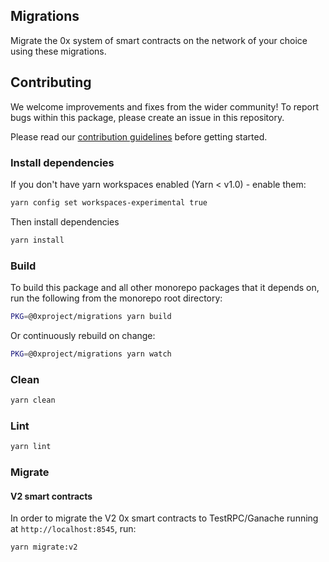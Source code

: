 ## Migrations

Migrate the 0x system of smart contracts on the network of your choice using these migrations.

## Contributing

We welcome improvements and fixes from the wider community! To report bugs within this package, please create an issue in this repository.

Please read our [contribution guidelines](../../CONTRIBUTING.md) before getting started.

### Install dependencies

If you don't have yarn workspaces enabled (Yarn < v1.0) - enable them:

```bash
yarn config set workspaces-experimental true
```

Then install dependencies

```bash
yarn install
```

### Build

To build this package and all other monorepo packages that it depends on, run the following from the monorepo root directory:

```bash
PKG=@0xproject/migrations yarn build
```

Or continuously rebuild on change:

```bash
PKG=@0xproject/migrations yarn watch
```

### Clean

```bash
yarn clean
```

### Lint

```bash
yarn lint
```

### Migrate

#### V2 smart contracts

In order to migrate the V2 0x smart contracts to TestRPC/Ganache running at `http://localhost:8545`, run:

```bash
yarn migrate:v2
```
